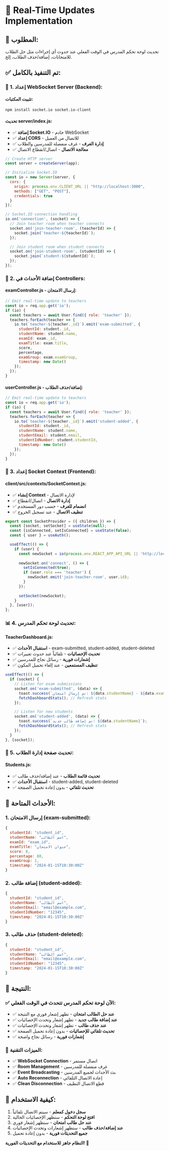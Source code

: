 # 🔄 Real-Time Updates Implementation

## 🎯 **المطلوب:**
تحديث لوحة تحكم المدرس في الوقت الفعلي عند حدوث أي إجراءات مثل حل الطلاب للامتحانات، إضافة/حذف الطلاب، إلخ.

## ✅ **تم التنفيذ بالكامل:**

### 🔧 **1. إعداد WebSocket Server (Backend):**

#### **تثبيت المكتبات:**
```bash
npm install socket.io socket.io-client
```

#### **تحديث server/index.js:**
- ✅ **إضافة Socket.IO** - خادم WebSocket
- ✅ **إعداد CORS** - للاتصال من العميل
- ✅ **إدارة الغرف** - غرف منفصلة للمدرسين والطلاب
- ✅ **معالجة الاتصال** - اتصال/انقطاع الاتصال

```javascript
// Create HTTP server
const server = createServer(app);

// Initialize Socket.IO
const io = new Server(server, {
  cors: {
    origin: process.env.CLIENT_URL || "http://localhost:3000",
    methods: ["GET", "POST"],
    credentials: true
  }
});

// Socket.IO connection handling
io.on('connection', (socket) => {
  // Join teacher room when teacher connects
  socket.on('join-teacher-room', (teacherId) => {
    socket.join(`teacher-${teacherId}`);
  });

  // Join student room when student connects
  socket.on('join-student-room', (studentId) => {
    socket.join(`student-${studentId}`);
  });
});
```

### 📡 **2. إضافة الأحداث في Controllers:**

#### **examController.js - إرسال الامتحان:**
```javascript
// Emit real-time update to teachers
const io = req.app.get('io');
if (io) {
  const teachers = await User.find({ role: 'teacher' });
  teachers.forEach(teacher => {
    io.to(`teacher-${teacher._id}`).emit('exam-submitted', {
      studentId: student._id,
      studentName: student.name,
      examId: exam._id,
      examTitle: exam.title,
      score,
      percentage,
      examGroup: exam.examGroup,
      timestamp: new Date()
    });
  });
}
```

#### **userController.js - إضافة/حذف الطلاب:**
```javascript
// Emit real-time update to teachers
const io = req.app.get('io');
if (io) {
  const teachers = await User.find({ role: 'teacher' });
  teachers.forEach(teacher => {
    io.to(`teacher-${teacher._id}`).emit('student-added', {
      studentId: student._id,
      studentName: student.name,
      studentEmail: student.email,
      studentIdNumber: student.studentId,
      timestamp: new Date()
    });
  });
}
```

### 🎨 **3. إعداد Socket Context (Frontend):**

#### **client/src/contexts/SocketContext.js:**
- ✅ **إنشاء Context** - لإدارة الاتصال
- ✅ **إدارة الاتصال** - اتصال/انقطاع
- ✅ **انضمام للغرف** - حسب دور المستخدم
- ✅ **تنظيف الاتصال** - عند تسجيل الخروج

```javascript
export const SocketProvider = ({ children }) => {
  const [socket, setSocket] = useState(null);
  const [isConnected, setIsConnected] = useState(false);
  const { user } = useAuth();

  useEffect(() => {
    if (user) {
      const newSocket = io(process.env.REACT_APP_API_URL || 'http://localhost:5000');
      
      newSocket.on('connect', () => {
        setIsConnected(true);
        if (user.role === 'teacher') {
          newSocket.emit('join-teacher-room', user.id);
        }
      });
      
      setSocket(newSocket);
    }
  }, [user]);
};
```

### 📊 **4. تحديث لوحة تحكم المدرس:**

#### **TeacherDashboard.js:**
- ✅ **استقبال الأحداث** - exam-submitted, student-added, student-deleted
- ✅ **تحديث الإحصائيات** - تلقائياً عند حدوث تغييرات
- ✅ **إشعارات فورية** - رسائل نجاح للمدرسين
- ✅ **تنظيف المستمعين** - عند إلغاء تحميل المكون

```javascript
useEffect(() => {
  if (socket) {
    // Listen for exam submissions
    socket.on('exam-submitted', (data) => {
      toast.success(`تم إرسال امتحان: ${data.studentName} - ${data.examTitle} (${data.percentage}%)`);
      fetchDashboardStats(); // Refresh stats
    });

    // Listen for new students
    socket.on('student-added', (data) => {
      toast.success(`تم إضافة طالب جديد: ${data.studentName}`);
      fetchDashboardStats(); // Refresh stats
    });
  }
}, [socket]);
```

### 👥 **5. تحديث صفحة إدارة الطلاب:**

#### **Students.js:**
- ✅ **تحديث قائمة الطلاب** - عند إضافة/حذف طالب
- ✅ **استقبال الأحداث** - student-added, student-deleted
- ✅ **تحديث تلقائي** - بدون إعادة تحميل الصفحة

## 🚀 **الأحداث المتاحة:**

### **1. إرسال الامتحان (exam-submitted):**
```javascript
{
  studentId: "student_id",
  studentName: "اسم الطالب",
  examId: "exam_id", 
  examTitle: "عنوان الامتحان",
  score: 8,
  percentage: 80,
  examGroup: 1,
  timestamp: "2024-01-15T10:30:00Z"
}
```

### **2. إضافة طالب (student-added):**
```javascript
{
  studentId: "student_id",
  studentName: "اسم الطالب",
  studentEmail: "email@example.com",
  studentIdNumber: "12345",
  timestamp: "2024-01-15T10:30:00Z"
}
```

### **3. حذف طالب (student-deleted):**
```javascript
{
  studentId: "student_id",
  studentName: "اسم الطالب",
  studentEmail: "email@example.com", 
  studentIdNumber: "12345",
  timestamp: "2024-01-15T10:30:00Z"
}
```

## 🎯 **النتيجة:**

### ✅ **الآن لوحة تحكم المدرس تتحدث في الوقت الفعلي:**
- ✅ **عند حل الطالب امتحان** - تظهر إشعار فوري مع النتيجة
- ✅ **عند إضافة طالب جديد** - تظهر إشعار وتحدث الإحصائيات
- ✅ **عند حذف طالب** - تظهر إشعار وتحدث الإحصائيات
- ✅ **تحديث تلقائي للإحصائيات** - بدون إعادة تحميل الصفحة
- ✅ **إشعارات فورية** - رسائل نجاح واضحة

### 🔧 **الميزات التقنية:**
- ✅ **WebSocket Connection** - اتصال مستمر
- ✅ **Room Management** - غرف منفصلة للمدرسين
- ✅ **Event Broadcasting** - بث الأحداث لجميع المدرسين
- ✅ **Auto Reconnection** - إعادة الاتصال التلقائي
- ✅ **Clean Disconnection** - قطع الاتصال النظيف

## 📝 **كيفية الاستخدام:**

1. **سجل دخول كمعلم** - سيتم الاتصال تلقائياً
2. **افتح لوحة التحكم** - ستظهر الإحصائيات الحالية
3. **عند حل طالب امتحان** - ستظهر إشعار فوري
4. **عند إضافة/حذف طالب** - ستظهر إشعارات وتحدث الإحصائيات
5. **جميع التحديثات فورية** - بدون إعادة تحميل

**النظام جاهز للاستخدام مع التحديثات الفورية! 🎉**
